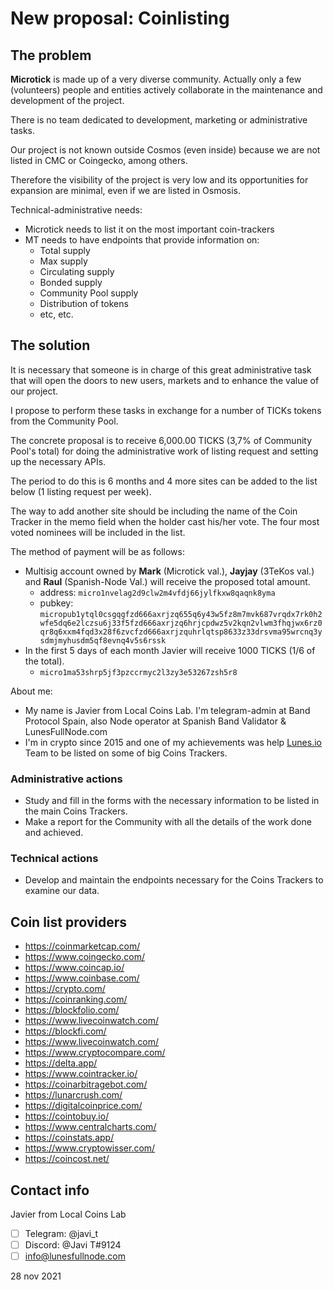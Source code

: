 # New proposal: Coinlisting

## The problem
**Microtick** is made up of a very diverse community. 
Actually only a few (volunteers) people and entities actively collaborate in the maintenance and development of the project. 

There is no team dedicated to development, marketing or administrative tasks.

Our project is not known outside Cosmos (even inside) because we are not listed in CMC or Coingecko, among others.

Therefore the visibility of the project is very low and its opportunities for expansion are minimal, even if we are listed in Osmosis.

Technical-administrative needs:

 * Microtick needs to list it on the most important coin-trackers
 * MT needs to have endpoints that provide information on:
     * Total supply
     * Max supply
     * Circulating supply
     * Bonded supply
     * Community Pool supply
     * Distribution of tokens
     * etc, etc.



## The solution

It is necessary that someone is in charge of this great administrative task that will open the doors to new users, markets and to enhance the value of our project.

I propose to perform these tasks in exchange for a number of TICKs tokens from the Community Pool. 

The concrete proposal is to receive 6,000.00 TICKS (3,7% of Community Pool's total) for doing the administrative work of listing request and setting up the necessary APIs.

The period to do this is 6 months and 4 more sites can be added to the list below (1 listing request per week).

The way to add another site should be including the name of the Coin Tracker in the memo field when the holder cast his/her vote. The four most voted nominees will be included in the list. 

The method of payment will be as follows:
* Multisig account owned by **Mark** (Microtick val.), **Jayjay** (3TeKos val.) and **Raul** (Spanish-Node Val.) will receive the proposed total amount.
    *   address: `micro1nvelag2d9clw2m4vfdj66jylfkxw8qaqnk8yma`
    *   pubkey: `micropub1ytql0csgqgfzd666axrjzq655q6y43w5fz8m7mvk687vrqdx7rk0h2wfe5dq6e2lczsu6j33f5fzd666axrjzq6hrjcpdwz5v2kqn2vlwm3fhqjwx6rz0qr8q6xxm4fqd3x28f6zvcfzd666axrjzquhrlqtsp8633z33drsvma95wrcnq3ysdmjmyhusdm5qf8evnq4v5s6rssk`
* In the first 5 days of each month Javier will receive 1000 TICKS (1/6 of the total).
    * `micro1ma53shrp5jf3pzccrmyc2l3zy3e53267zsh5r8`

About me: 
* My name is Javier from Local Coins Lab.  I'm telegram-admin at Band Protocol Spain, also Node operator at Spanish Band Validator & LunesFullNode.com
* I'm in crypto since 2015 and one of my achievements was help [Lunes.io](https://www.lunes.io) Team to be listed on some of big Coins Trackers.
    

### Administrative actions

* Study and fill in the forms with the necessary information to be listed in the main Coins Trackers. 
* Make a report for the Community with all the details of the work done and achieved.

### Technical actions
* Develop and maintain the endpoints necessary for the Coins Trackers to examine our data.

## Coin list providers 
* https://coinmarketcap.com/
* https://www.coingecko.com/
* https://www.coincap.io/
* https://www.coinbase.com/
* https://crypto.com/
* https://coinranking.com/
* https://blockfolio.com/
* https://www.livecoinwatch.com/
* https://blockfi.com/
* https://www.livecoinwatch.com/
* https://www.cryptocompare.com/
* https://delta.app/
* https://www.cointracker.io/
* https://coinarbitragebot.com/
* https://lunarcrush.com/
* https://digitalcoinprice.com/
* https://cointobuy.io/
* https://www.centralcharts.com/
* https://coinstats.app/
* https://www.cryptowisser.com/
* https://coincost.net/



## Contact info

Javier from Local Coins Lab
- [ ] Telegram: @javi_t
- [ ] Discord: @Javi T#9124 
- [ ] info@lunesfullnode.com

28 nov 2021
